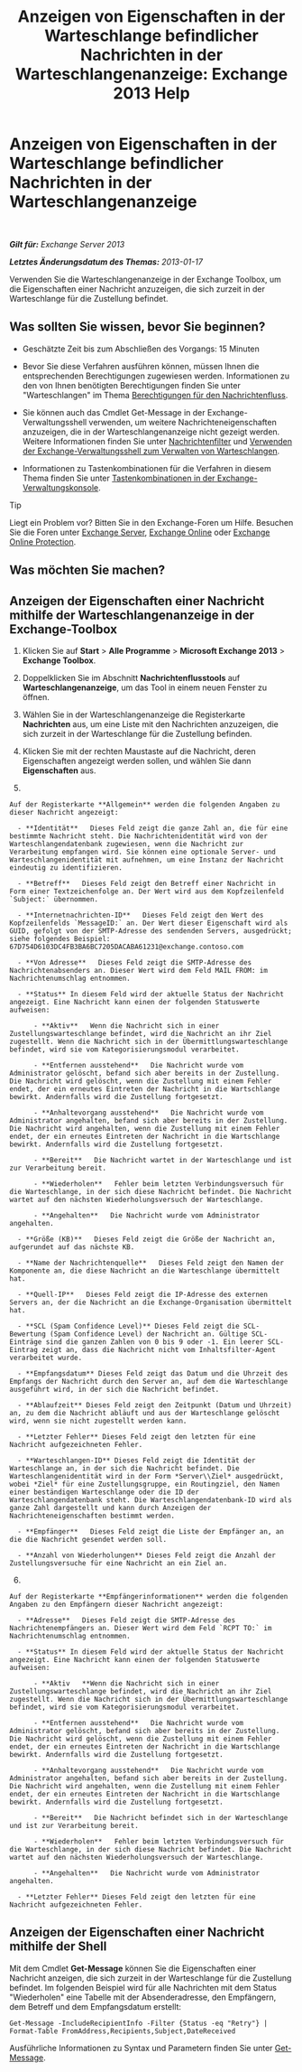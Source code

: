 ﻿---
title: 'Anzeigen von Eigenschaften in der Warteschlange befindlicher Nachrichten in der Warteschlangenanzeige: Exchange 2013 Help'
TOCTitle: Anzeigen von Eigenschaften in der Warteschlange befindlicher Nachrichten in der Warteschlangenanzeige
ms:assetid: 9d15d8b8-e061-4288-9354-df58e282fb6b
ms:mtpsurl: https://technet.microsoft.com/de-de/library/Bb123934(v=EXCHG.150)
ms:contentKeyID: 50476310
ms.date: 04/24/2018
mtps_version: v=EXCHG.150
f1_keywords:
- Microsoft.Exchange.Management.Edge.SystemManager.MessagePropertyPage
ms.translationtype: HT
---

# Anzeigen von Eigenschaften in der Warteschlange befindlicher Nachrichten in der Warteschlangenanzeige

 

_**Gilt für:** Exchange Server 2013_

_**Letztes Änderungsdatum des Themas:** 2013-01-17_

Verwenden Sie die Warteschlangenanzeige in der Exchange Toolbox, um die Eigenschaften einer Nachricht anzuzeigen, die sich zurzeit in der Warteschlange für die Zustellung befindet.

## Was sollten Sie wissen, bevor Sie beginnen?

  - Geschätzte Zeit bis zum Abschließen des Vorgangs: 15 Minuten

  - Bevor Sie diese Verfahren ausführen können, müssen Ihnen die entsprechenden Berechtigungen zugewiesen werden. Informationen zu den von Ihnen benötigten Berechtigungen finden Sie unter "Warteschlangen" im Thema [Berechtigungen für den Nachrichtenfluss](mail-flow-permissions-exchange-2013-help.md).

  - Sie können auch das Cmdlet Get-Message in der Exchange-Verwaltungsshell verwenden, um weitere Nachrichteneigenschaften anzuzeigen, die in der Warteschlangenanzeige nicht gezeigt werden. Weitere Informationen finden Sie unter [Nachrichtenfilter](message-filters-exchange-2013-help.md) und [Verwenden der Exchange-Verwaltungsshell zum Verwalten von Warteschlangen](use-the-exchange-management-shell-to-manage-queues-exchange-2013-help.md).

  - Informationen zu Tastenkombinationen für die Verfahren in diesem Thema finden Sie unter [Tastenkombinationen in der Exchange-Verwaltungskonsole](keyboard-shortcuts-in-the-exchange-admin-center-exchange-online-protection-help.md).


> [!TIP]
> Liegt ein Problem vor? Bitten Sie in den Exchange-Foren um Hilfe. Besuchen Sie die Foren unter <A href="https://go.microsoft.com/fwlink/p/?linkid=60612">Exchange Server</A>, <A href="https://go.microsoft.com/fwlink/p/?linkid=267542">Exchange Online</A> oder <A href="https://go.microsoft.com/fwlink/p/?linkid=285351">Exchange Online Protection</A>.



## Was möchten Sie machen?

## Anzeigen der Eigenschaften einer Nachricht mithilfe der Warteschlangenanzeige in der Exchange-Toolbox

1.  Klicken Sie auf **Start** \> **Alle Programme** \> **Microsoft Exchange 2013** \> **Exchange Toolbox**.

2.  Doppelklicken Sie im Abschnitt **Nachrichtenflusstools** auf **Warteschlangenanzeige**, um das Tool in einem neuen Fenster zu öffnen.

3.  Wählen Sie in der Warteschlangenanzeige die Registerkarte **Nachrichten** aus, um eine Liste mit den Nachrichten anzuzeigen, die sich zurzeit in der Warteschlange für die Zustellung befinden.

4.  Klicken Sie mit der rechten Maustaste auf die Nachricht, deren Eigenschaften angezeigt werden sollen, und wählen Sie dann **Eigenschaften** aus.

5.  
    
    Auf der Registerkarte **Allgemein** werden die folgenden Angaben zu dieser Nachricht angezeigt:
    
      - **Identität**   Dieses Feld zeigt die ganze Zahl an, die für eine bestimmte Nachricht steht. Die Nachrichtenidentität wird von der Warteschlangendatenbank zugewiesen, wenn die Nachricht zur Verarbeitung empfangen wird. Sie können eine optionale Server- und Warteschlangenidentität mit aufnehmen, um eine Instanz der Nachricht eindeutig zu identifizieren.
    
      - **Betreff**   Dieses Feld zeigt den Betreff einer Nachricht in Form einer Textzeichenfolge an. Der Wert wird aus dem Kopfzeilenfeld `Subject:` übernommen.
    
      - **Internetnachrichten-ID**   Dieses Feld zeigt den Wert des Kopfzeilenfelds `MessageID:` an. Der Wert dieser Eigenschaft wird als GUID, gefolgt von der SMTP-Adresse des sendenden Servers, ausgedrückt; siehe folgendes Beispiel: 67D754D6103DC4FB3BA6BC7205DACABA61231@exchange.contoso.com
    
      - **Von Adresse**   Dieses Feld zeigt die SMTP-Adresse des Nachrichtenabsenders an. Dieser Wert wird dem Feld MAIL FROM: im Nachrichtenumschlag entnommen.
    
      - **Status** In diesem Feld wird der aktuelle Status der Nachricht angezeigt. Eine Nachricht kann einen der folgenden Statuswerte aufweisen:
        
          - **Aktiv**   Wenn die Nachricht sich in einer Zustellungswarteschlange befindet, wird die Nachricht an ihr Ziel zugestellt. Wenn die Nachricht sich in der Übermittlungswarteschlange befindet, wird sie vom Kategorisierungsmodul verarbeitet.
        
          - **Entfernen ausstehend**   Die Nachricht wurde vom Administrator gelöscht, befand sich aber bereits in der Zustellung. Die Nachricht wird gelöscht, wenn die Zustellung mit einem Fehler endet, der ein erneutes Eintreten der Nachricht in die Wartschlange bewirkt. Andernfalls wird die Zustellung fortgesetzt.
        
          - **Anhaltevorgang ausstehend**   Die Nachricht wurde vom Administrator angehalten, befand sich aber bereits in der Zustellung. Die Nachricht wird angehalten, wenn die Zustellung mit einem Fehler endet, der ein erneutes Eintreten der Nachricht in die Wartschlange bewirkt. Andernfalls wird die Zustellung fortgesetzt.
        
          - **Bereit**   Die Nachricht wartet in der Warteschlange und ist zur Verarbeitung bereit.
        
          - **Wiederholen**   Fehler beim letzten Verbindungsversuch für die Warteschlange, in der sich diese Nachricht befindet. Die Nachricht wartet auf den nächsten Wiederholungsversuch der Warteschlange.
        
          - **Angehalten**   Die Nachricht wurde vom Administrator angehalten.
    
      - **Größe (KB)**   Dieses Feld zeigt die Größe der Nachricht an, aufgerundet auf das nächste KB.
    
      - **Name der Nachrichtenquelle**   Dieses Feld zeigt den Namen der Komponente an, die diese Nachricht an die Warteschlange übermittelt hat.
    
      - **Quell-IP**   Dieses Feld zeigt die IP-Adresse des externen Servers an, der die Nachricht an die Exchange-Organisation übermittelt hat.
    
      - **SCL (Spam Confidence Level)** Dieses Feld zeigt die SCL-Bewertung (Spam Confidence Level) der Nachricht an. Gültige SCL-Einträge sind die ganzen Zahlen von 0 bis 9 oder -1. Ein leerer SCL-Eintrag zeigt an, dass die Nachricht nicht vom Inhaltsfilter-Agent verarbeitet wurde.
    
      - **Empfangsdatum** Dieses Feld zeigt das Datum und die Uhrzeit des Empfangs der Nachricht durch den Server an, auf dem die Warteschlange ausgeführt wird, in der sich die Nachricht befindet.
    
      - **Ablaufzeit** Dieses Feld zeigt den Zeitpunkt (Datum und Uhrzeit) an, zu dem die Nachricht abläuft und aus der Warteschlange gelöscht wird, wenn sie nicht zugestellt werden kann.
    
      - **Letzter Fehler** Dieses Feld zeigt den letzten für eine Nachricht aufgezeichneten Fehler.
    
      - **Warteschlangen-ID** Dieses Feld zeigt die Identität der Warteschlange an, in der sich die Nachricht befindet. Die Warteschlangenidentität wird in der Form *Server\\Ziel* ausgedrückt, wobei *Ziel* für eine Zustellungsgruppe, ein Routingziel, den Namen einer beständigen Warteschlange oder die ID der Warteschlangendatenbank steht. Die Warteschlangendatenbank-ID wird als ganze Zahl dargestellt und kann durch Anzeigen der Nachrichteneigenschaften bestimmt werden.
    
      - **Empfänger**   Dieses Feld zeigt die Liste der Empfänger an, an die die Nachricht gesendet werden soll.
    
      - **Anzahl von Wiederholungen** Dieses Feld zeigt die Anzahl der Zustellungsversuche für eine Nachricht an ein Ziel an.

6.  
    
    Auf der Registerkarte **Empfängerinformationen** werden die folgenden Angaben zu den Empfängern dieser Nachricht angezeigt:
    
      - **Adresse**   Dieses Feld zeigt die SMTP-Adresse des Nachrichtenempfängers an. Dieser Wert wird dem Feld `RCPT TO:` im Nachrichtenumschlag entnommen.
    
      - **Status** In diesem Feld wird der aktuelle Status der Nachricht angezeigt. Eine Nachricht kann einen der folgenden Statuswerte aufweisen:
        
          - **Aktiv   **Wenn die Nachricht sich in einer Zustellungswarteschlange befindet, wird die Nachricht an ihr Ziel zugestellt. Wenn die Nachricht sich in der Übermittlungswarteschlange befindet, wird sie vom Kategorisierungsmodul verarbeitet.
        
          - **Entfernen ausstehend**   Die Nachricht wurde vom Administrator gelöscht, befand sich aber bereits in der Zustellung. Die Nachricht wird gelöscht, wenn die Zustellung mit einem Fehler endet, der ein erneutes Eintreten der Nachricht in die Wartschlange bewirkt. Andernfalls wird die Zustellung fortgesetzt.
        
          - **Anhaltevorgang ausstehend**   Die Nachricht wurde vom Administrator angehalten, befand sich aber bereits in der Zustellung. Die Nachricht wird angehalten, wenn die Zustellung mit einem Fehler endet, der ein erneutes Eintreten der Nachricht in die Wartschlange bewirkt. Andernfalls wird die Zustellung fortgesetzt.
        
          - **Bereit**   Die Nachricht befindet sich in der Warteschlange und ist zur Verarbeitung bereit.
        
          - **Wiederholen**   Fehler beim letzten Verbindungsversuch für die Warteschlange, in der sich diese Nachricht befindet. Die Nachricht wartet auf den nächsten Wiederholungsversuch der Warteschlange.
        
          - **Angehalten**   Die Nachricht wurde vom Administrator angehalten.
    
      - **Letzter Fehler** Dieses Feld zeigt den letzten für eine Nachricht aufgezeichneten Fehler.

## Anzeigen der Eigenschaften einer Nachricht mithilfe der Shell

Mit dem Cmdlet **Get-Message** können Sie die Eigenschaften einer Nachricht anzeigen, die sich zurzeit in der Warteschlange für die Zustellung befindet. Im folgenden Beispiel wird für alle Nachrichten mit dem Status "Wiederholen" eine Tabelle mit der Absenderadresse, den Empfängern, dem Betreff und dem Empfangsdatum erstellt:

    Get-Message -IncludeRecipientInfo -Filter {Status -eq "Retry"} | Format-Table FromAddress,Recipients,Subject,DateReceived

Ausführliche Informationen zu Syntax und Parametern finden Sie unter [Get-Message](https://technet.microsoft.com/de-de/library/bb124738\(v=exchg.150\)).

